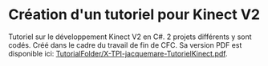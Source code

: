 # Création d'un tutoriel pour Kinect V2
Tutoriel sur le développement Kinect V2 en C#. 2 projets différents y sont codés. Créé dans le cadre du travail de fin de CFC. Sa version PDF est disponible ici: [TutorialFolder/X-TPI-jacquemare-TutorielKinect.pdf](./TutorialFolder/X-TPI-jacquemare-TutorielKinect.pdf).
